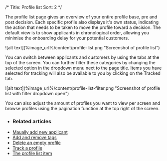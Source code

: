 /*
Title: Profile list 
Sort: 2
*/

The profile list page gives an overview of your entire profile base, pre and post decision. Each specific profile also displays it's own status, indicating the action that needs to be taken to move the profile toward a decision. The default view is to show applicants in chronological order, allowing you minimise the onboarding delay for your potential customers.

<div class="img-container">
![alt text](%image_url%/content/profile-list.png "Screenshot of profile list")
</div>

You can switch between applicants and customers by using the tabs at the top of the screen. You can further filter these categories by changing the selected option in the dropdown menu next to the page title. Items you have selected for tracking will also be available to you by clicking on the Tracked tab.

<div class="img-container">
![alt text](%image_url%/content/profile-list-filter.png "Screenshot of profile list with filter dropdown open")
</div>

You can also adjust the amount of profiles you want to view per screen and browse profiles using the pagination function at the top right of the screen.

+ ### Related articles
+ [Maually add new applicant](/tasks/manually-adding-new-applicant)
+ [Add and remove tags](/tasks/adding-removing-tags)
+ [Delete an empty profile](/tasks/deleting-empty-profiles)
+ [Track a profile](/tasks/tracking-profiles)
+ [The profile list item](/components/profile-list-item)